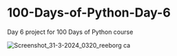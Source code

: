 # 100-Days-of-Python-Day-6
Day 6 project for 100 Days of Python course

![Screenshot_31-3-2024_0320_reeborg ca](https://github.com/tubajack/100-Days-of-Python-Day-6/assets/29268893/38d49c9a-b89b-4b3b-8595-30a0ad69abc9)
